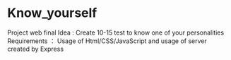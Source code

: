 # Know_yourself
 Project web final
 Idea : Create 10-15 test to know one of your personalities
 Requirements ： Usage of Html/CSS/JavaScript and usage of server created by Express
